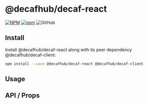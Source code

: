 # @decafhub/decaf-react

[![NPM](https://img.shields.io/npm/v/@decafhub/decaf-react.svg)](https://www.npmjs.com/package/@decafhub/decaf-react)
[![npm](https://img.shields.io/npm/dm/@decafhub/decaf-react.svg)](https://www.npmjs.com/package/@decafhub/decaf-react)
![GitHub](https://img.shields.io/github/license/teloscube/decaf-react)

## Install

Install @decafhub/decaf-react along with its peer dependency @decafhub/decaf-client:

```bash
npm install --save @decafhub/decaf-react @decafhub/decaf-client
```

## Usage

## API / Props
